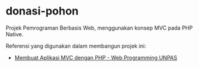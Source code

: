 ﻿# donasi-pohon
Projek Pemrograman Berbasis Web, menggunakan konsep MVC pada PHP Native.

Referensi yang digunakan dalam membangun projek ini:
- [Membuat Aplikasi MVC dengan PHP - Web Programming UNPAS](https://www.youtube.com/playlist?list=PLFIM0718LjIVEh_d-h5wAjsdv2W4SAtkx)

